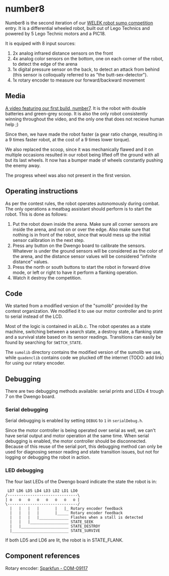 number8
=======

Number8 is the second iteration of our [WELEK robot sumo competition](http://ieeesb.elis.ugent.be/nl/welek/robot/2013) entry.
It is a differential wheeled robot, built out of Lego Technics and powered by 5 Lego Technic motors and a PIC18.

It is equiped with 8 input sources:

1. 2x analog infrared distance sensors on the front
2. 4x analog color sensors on the bottom, one on each corner of the robot, to detect the edge of the arena
3. 1x digital pressure sensor on the back, to detect an attack from behind (this sensor is colloqually referred to as "the butt-sex-detector").
4. 1x rotary encoder to measure our forward/backward movement

Media
-----

[A video featuring our first build, number7](http://www.youtube.com/embed/BkIkCT7gmbQ). It is the robot with double batteries and green-grey scoop. It is also the only robot consistently winning throughout the video, and the only one that does not recieve human help ;)

Since then, we have made the robot faster (a gear ratio change, resulting in a 9 times faster robot, at the cost of a 9 times lower torque).

We also replaced the scoop, since it was mechanically flawed and it on multiple occasions resulted in our robot being lifted off the ground with all but its last wheels. It now has a bumper made of wheels constantly pushing the enemy away.

The progress wheel was also not present in the first version.

Operating instructions
----------------------

As per the contest rules, the robot operates autonomously during combat. The only operations a meatbag assistant should perform is to start the robot. This is done as follows:

1. Put the robot down inside the arena. Make sure all corner sensors are inside the arena, and not on or over the edge. Also make sure that nothing is in front of the robot, since that would mess up the initial sensor calibration in the next step.
2. Press any button on the Dwengo board to calibrate the sensors. Whatever is under the ground sensors will be considered as the color of the arena, and the distance sensor values will be considered "infinite distance" values.
3. Press the north or south buttons to start the robot in forward drive mode, or left or right to have it perform a flanking operation.
4. Watch it destroy the competition.

Code
----
We started from a modified version of the "sumolib" provided by the contest organization. We modified it to use our motor controller and to print to serial instead of the LCD.

Most of the logic is contained in aiLib.c. The robot operates as a state machine, switching between a search state, a destroy state, a flanking state and a survival state based on its sensor readings. Transitions can easily be found by searching for `SWITCH_STATE`.

The `sumolib` directory contains the modified version of the sumolib we use, while `quadenclib` contains code we plucked off the internet (TODO: add link) for using our rotary encoder.

Debugging
---------

There are two debugging methods available: serial prints and LEDs 4 trough 7 on the Dwengo board.

### Serial debugging
Serial debugging is enabled by setting `DEBUG` to `1` in `serialDebug.h`.

Since the motor controller is being operated over serial as well, we can't have serial output and motor operation at the same time. When serial debugging is enabled, the motor controller should be disconnected. Because of this reuse of the serial port, this debugging method can only be used for diagnosing sensor reading and state transition issues, but not for logging or debugging the robot in action.

### LED debugging
The four last LEDs of the Dwengo board indicate the state the robot is in:

	 LD7 LD6 LD5 LD4 LD3 LD2 LD1 LD0
	/-------------------------------\
	| o   o   o   o   o   o   o   o |
	\-------------------------------/
	  |   |   |   |       |   |_ Rotary encoder feedback
	  |   |   |   |       |_____ Rotary encoder feedback
	  |   |   |   |_____________ Flashes when a stall is detected
	  |   |   |_________________ STATE_SEEK
	  |   |_____________________ STATE_DESTROY
	  |_________________________ STATE_SURVIVE

If both LD5 and LD6 are lit, the robot is in STATE_FLANK.

Component references
--------------------

Rotary encoder: [Sparkfun - COM-09117](https://www.sparkfun.com/products/9117)